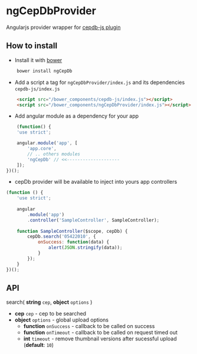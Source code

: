 # ngCepDbProvider
Angularjs provider wrapper for [cepdb-js plugin](https://github.com/lfreneda/cepdb-js)

## How to install 

- Install it with [bower](http://bower.io/)

```javascript
    bower install ngCepDb
```

- Add a script a tag for `ngCepDbProvider/index.js` and its dependencies `cepdb-js/index.js`

```html
    <script src="/bower_components/cepdb-js/index.js"></script>
    <script src="/bower_components/ngCepDbProvider/index.js"></script>
```

- Add angular module as a dependency for your app

```javascript
    (function() {
    'use strict';

    angular.module('app', [
        'app.core',
        // .. others modules 
        'ngCepDb' // <<--------------------
    ]);
})();
```

- cepDb provider will be available to inject into yours app controllers
```javascript
(function () {
    'use strict';
    
    angular
        .module('app')
        .controller('SampleController', SampleController);
        
    function SampleController($scope, cepDb) {
        cepDb.search('05422010', {
            onSuccess: function(data) {
                alert(JSON.stringify(data));
            }
        });
    }
})();   
```

## API
 
 search( **string** `cep`, **object** `options` )
 
 * **cep** `cep` - cep to be searched
 * **object** `options` - global upload options
   * **function** `onSuccess` - callback to be called on success 
   * **function** `onTimeout` - callback to be called on request timed out 
   * **int** `timeout` - remove thumbnail versions after sucessful upload (**default**: `10`)


